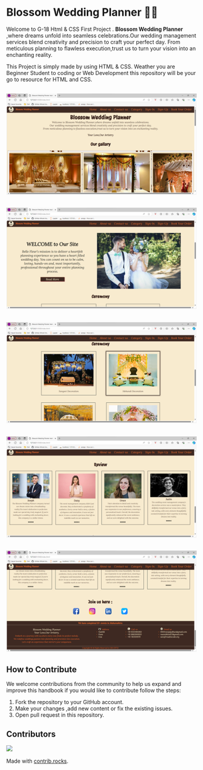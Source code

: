 # Blossom Wedding Planner 💞✨

Welcome to G-18 Html & CSS First Project . **Blossom Wedding Planner** ,where dreams unfold into seamless celebrations.Our wedding management services blend creativity and precision to craft your perfect day. From meticulous planning to flawless execution,trust us to turn your vision into an enchanting reality.

This Project is simply made by using HTML & CSS. Weather you are Beginner Student to coding or Web Development this repository will be your go to resource for HTML and CSS.

![Home Page](./img/home-ss.png)
---
![Home Page](./img/home2-ss.png)
---
![Home Page](./img/home3-ss.png)
---
![Home Page](./img/home4-ss.png)
---
![Home Page](./img/home5-ss.png)
---

## How to Contribute

We welcome contributions from the community to help us expand and improve this handbook if you would like to contribute follow the steps:

1. Fork the repository to your GitHub account.
2. Make your changes ,add new content or fix the existing issues.
3. Open pull request in this repository.
   
## Contributors

<a href="https://github.com/rutu-jadhav1/blossom_wedding_planner_project1_icp7.0/graphs/contributors">
  <img src="https://contrib.rocks/image?repo=rutu-jadhav1/blossom_wedding_planner_project1_icp7.0" />
</a>

Made with [contrib.rocks](https://contrib.rocks).
  




















